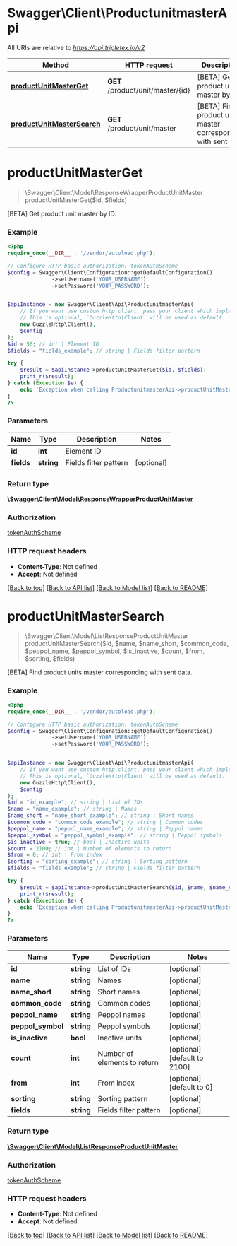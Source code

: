 # Swagger\Client\ProductunitmasterApi

All URIs are relative to *https://api.tripletex.io/v2*

Method | HTTP request | Description
------------- | ------------- | -------------
[**productUnitMasterGet**](ProductunitmasterApi.md#productUnitMasterGet) | **GET** /product/unit/master/{id} | [BETA] Get product unit master by ID.
[**productUnitMasterSearch**](ProductunitmasterApi.md#productUnitMasterSearch) | **GET** /product/unit/master | [BETA] Find product units master corresponding with sent data.


# **productUnitMasterGet**
> \Swagger\Client\Model\ResponseWrapperProductUnitMaster productUnitMasterGet($id, $fields)

[BETA] Get product unit master by ID.



### Example
```php
<?php
require_once(__DIR__ . '/vendor/autoload.php');

// Configure HTTP basic authorization: tokenAuthScheme
$config = Swagger\Client\Configuration::getDefaultConfiguration()
              ->setUsername('YOUR_USERNAME')
              ->setPassword('YOUR_PASSWORD');


$apiInstance = new Swagger\Client\Api\ProductunitmasterApi(
    // If you want use custom http client, pass your client which implements `GuzzleHttp\ClientInterface`.
    // This is optional, `GuzzleHttp\Client` will be used as default.
    new GuzzleHttp\Client(),
    $config
);
$id = 56; // int | Element ID
$fields = "fields_example"; // string | Fields filter pattern

try {
    $result = $apiInstance->productUnitMasterGet($id, $fields);
    print_r($result);
} catch (Exception $e) {
    echo 'Exception when calling ProductunitmasterApi->productUnitMasterGet: ', $e->getMessage(), PHP_EOL;
}
?>
```

### Parameters

Name | Type | Description  | Notes
------------- | ------------- | ------------- | -------------
 **id** | **int**| Element ID |
 **fields** | **string**| Fields filter pattern | [optional]

### Return type

[**\Swagger\Client\Model\ResponseWrapperProductUnitMaster**](../Model/ResponseWrapperProductUnitMaster.md)

### Authorization

[tokenAuthScheme](../../README.md#tokenAuthScheme)

### HTTP request headers

 - **Content-Type**: Not defined
 - **Accept**: Not defined

[[Back to top]](#) [[Back to API list]](../../README.md#documentation-for-api-endpoints) [[Back to Model list]](../../README.md#documentation-for-models) [[Back to README]](../../README.md)

# **productUnitMasterSearch**
> \Swagger\Client\Model\ListResponseProductUnitMaster productUnitMasterSearch($id, $name, $name_short, $common_code, $peppol_name, $peppol_symbol, $is_inactive, $count, $from, $sorting, $fields)

[BETA] Find product units master corresponding with sent data.



### Example
```php
<?php
require_once(__DIR__ . '/vendor/autoload.php');

// Configure HTTP basic authorization: tokenAuthScheme
$config = Swagger\Client\Configuration::getDefaultConfiguration()
              ->setUsername('YOUR_USERNAME')
              ->setPassword('YOUR_PASSWORD');


$apiInstance = new Swagger\Client\Api\ProductunitmasterApi(
    // If you want use custom http client, pass your client which implements `GuzzleHttp\ClientInterface`.
    // This is optional, `GuzzleHttp\Client` will be used as default.
    new GuzzleHttp\Client(),
    $config
);
$id = "id_example"; // string | List of IDs
$name = "name_example"; // string | Names
$name_short = "name_short_example"; // string | Short names
$common_code = "common_code_example"; // string | Common codes
$peppol_name = "peppol_name_example"; // string | Peppol names
$peppol_symbol = "peppol_symbol_example"; // string | Peppol symbols
$is_inactive = true; // bool | Inactive units
$count = 2100; // int | Number of elements to return
$from = 0; // int | From index
$sorting = "sorting_example"; // string | Sorting pattern
$fields = "fields_example"; // string | Fields filter pattern

try {
    $result = $apiInstance->productUnitMasterSearch($id, $name, $name_short, $common_code, $peppol_name, $peppol_symbol, $is_inactive, $count, $from, $sorting, $fields);
    print_r($result);
} catch (Exception $e) {
    echo 'Exception when calling ProductunitmasterApi->productUnitMasterSearch: ', $e->getMessage(), PHP_EOL;
}
?>
```

### Parameters

Name | Type | Description  | Notes
------------- | ------------- | ------------- | -------------
 **id** | **string**| List of IDs | [optional]
 **name** | **string**| Names | [optional]
 **name_short** | **string**| Short names | [optional]
 **common_code** | **string**| Common codes | [optional]
 **peppol_name** | **string**| Peppol names | [optional]
 **peppol_symbol** | **string**| Peppol symbols | [optional]
 **is_inactive** | **bool**| Inactive units | [optional]
 **count** | **int**| Number of elements to return | [optional] [default to 2100]
 **from** | **int**| From index | [optional] [default to 0]
 **sorting** | **string**| Sorting pattern | [optional]
 **fields** | **string**| Fields filter pattern | [optional]

### Return type

[**\Swagger\Client\Model\ListResponseProductUnitMaster**](../Model/ListResponseProductUnitMaster.md)

### Authorization

[tokenAuthScheme](../../README.md#tokenAuthScheme)

### HTTP request headers

 - **Content-Type**: Not defined
 - **Accept**: Not defined

[[Back to top]](#) [[Back to API list]](../../README.md#documentation-for-api-endpoints) [[Back to Model list]](../../README.md#documentation-for-models) [[Back to README]](../../README.md)

